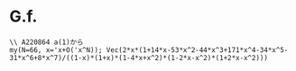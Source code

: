 # G.f.



```PARI:G.f.:
\\ A220864 a(1)から
my(N=66, x='x+O('x^N)); Vec(2*x*(1+14*x-53*x^2-44*x^3+171*x^4-34*x^5-31*x^6+8*x^7)/((1-x)*(1+x)*(1-4*x+x^2)*(1-2*x-x^2)*(1+2*x-x^2)))
```
